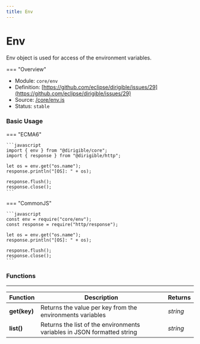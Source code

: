 ```yaml
---
title: Env
---
```


Env
===

Env object is used for access of the environment variables.

=== "Overview"
- Module: `core/env`
- Definition: [https://github.com/eclipse/dirigible/issues/29](https://github.com/eclipse/dirigible/issues/29)
- Source: [/core/env.js](https://github.com/eclipse/dirigible/blob/master/components/api-core/src/main/resources/META-INF/dirigible/core/env.js)
- Status: `stable`

### Basic Usage

=== "ECMA6"

    ```javascript
    import { env } from "@dirigible/core";
    import { response } from "@dirigible/http";

    let os = env.get("os.name");
    response.println("[OS]: " + os);

    response.flush();
    response.close();
    ```

=== "CommonJS"

    ```javascript
    const env = require("core/env");
    const response = require("http/response");

    let os = env.get("os.name");
    response.println("[OS]: " + os);

    response.flush();
    response.close();
    ```

### Functions

---

Function     | Description | Returns
------------ | ----------- | --------
**get(key)**   | Returns the value per key from the environments variables | *string*
**list()**   | Returns the list of the environments variables in JSON formatted string | *string*
